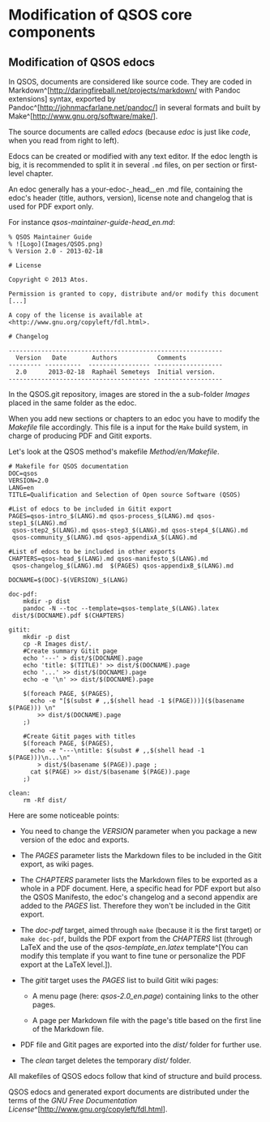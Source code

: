 # Modification of QSOS core components

## Modification of QSOS edocs

In QSOS, documents are considered like source code. They are coded in Markdown^[<http://daringfireball.net/projects/markdown/> with Pandoc extensions] syntax, exported by Pandoc^[<http://johnmacfarlane.net/pandoc/>] in several formats and built by Make^[<http://www.gnu.org/software/make/>]. 

The source documents are called _edocs_ (because _edoc_ is just like _code_, when you read from right to left).

Edocs can be created or modified with any text editor. If the edoc length is big, it is recommended to split it in several `.md` files, on per section or first-level chapter.

An edoc generally has a your-edoc-_head__en .md file, containing the edoc's header (title, authors, version), license note and changelog that is used for PDF export only.

For instance _qsos-maintainer-guide-head_en.md_:

~~~{.Mandoc .numberLines}
% QSOS Maintainer Guide
% ![Logo](Images/QSOS.png)
% Version 2.0 - 2013-02-18

# License

Copyright © 2013 Atos.

Permission is granted to copy, distribute and/or modify this document [...]

A copy of the license is available at <http://www.gnu.org/copyleft/fdl.html>.

# Changelog

-----------------------------------------------------------
  Version   Date       Authors           Comments
--------- ----------  ----------------- -------------------
  2.0      2013-02-18  Raphaël Semeteys  Initial version.
--------------------------------------- -------------------
~~~
    
In the QSOS.git repository, images are stored in the a sub-folder _Images_ placed in the same folder as the edoc.

When you add new sections or chapters to an edoc you have to modify the _Makefile_ file accordingly. This file is a input for the `Make` build system, in charge of producing PDF and Gitit exports. 

Let's look at the QSOS method's makefile _Method/en/Makefile_.

~~~{.Makefile .numberLines}
# Makefile for QSOS documentation
DOC=qsos
VERSION=2.0
LANG=en
TITLE=Qualification and Selection of Open source Software (QSOS)

#List of edocs to be included in Gitit export
PAGES=qsos-intro_$(LANG).md qsos-process_$(LANG).md qsos-step1_$(LANG).md
 qsos-step2_$(LANG).md qsos-step3_$(LANG).md qsos-step4_$(LANG).md
 qsos-community_$(LANG).md qsos-appendixA_$(LANG).md

#List of edocs to be included in other exports
CHAPTERS=qsos-head_$(LANG).md qsos-manifesto_$(LANG).md
 qsos-changelog_$(LANG).md  $(PAGES) qsos-appendixB_$(LANG).md

DOCNAME=$(DOC)-$(VERSION)_$(LANG)

doc-pdf:
	mkdir -p dist
	pandoc -N --toc --template=qsos-template_$(LANG).latex 
 dist/$(DOCNAME).pdf $(CHAPTERS)

gitit:
	mkdir -p dist
	cp -R Images dist/.
	#Create summary Gitit page
	echo '---' > dist/$(DOCNAME).page
	echo 'title: $(TITLE)' >> dist/$(DOCNAME).page
	echo '...' >> dist/$(DOCNAME).page
	echo -e '\n' >> dist/$(DOCNAME).page

	$(foreach PAGE, $(PAGES), 
	  echo -e "[$(subst # ,,$(shell head -1 $(PAGE)))]($(basename $(PAGE))) \n" 
	    >> dist/$(DOCNAME).page 
	;)

	#Create Gitit pages with titles
	$(foreach PAGE, $(PAGES), 
	  echo -e "---\ntitle: $(subst # ,,$(shell head -1 $(PAGE)))\n...\n" 
	    > dist/$(basename $(PAGE)).page ; 
	  cat $(PAGE) >> dist/$(basename $(PAGE)).page 
	;)

clean:
	rm -Rf dist/
~~~

Here are some noticeable points:

* You need to change the _VERSION_ parameter when you package a new version of the edoc and exports.

* The _PAGES_ parameter lists the Markdown files to be included in the Gitit export, as wiki pages.

* The _CHAPTERS_ parameter lists the Markdown files to be exported as a whole in a PDF document. Here, a specific head for PDF export but also the QSOS Manifesto, the edoc's changelog and a second appendix are added to the _PAGES_ list. Therefore they won't be included in the Gitit export.

* The _doc-pdf_ target, aimed through `make` (because it is the first target) or `make doc-pdf`, builds the PDF export from the _CHAPTERS_ list (through LaTeX and the use of the  _qsos-template_en.latex_ template^[You can modify this template if you want to fine tune or personalize the PDF export at the LaTeX level.]).

* The _gitit_ target uses the _PAGES_ list to build Gitit wiki pages:

    + A menu page (here: _qsos-2.0_en.page_) containing links to the other pages.

    + A page per Markdown file with the page's title based on the first line of the Markdown file.

* PDF file and Gitit pages are exported into the _dist/_ folder for further use.

* The _clean_ target deletes the temporary _dist/_ folder.

All makefiles of QSOS edocs follow that kind of structure and build process. 

QSOS edocs and generated export documents are distributed under the terms of the _GNU Free Documentation License_^[<http://www.gnu.org/copyleft/fdl.html>].
